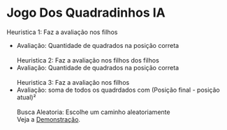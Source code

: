 # Jogo Dos Quadradinhos IA
Heuristica 1: Faz a avaliação nos filhos
- Avaliação: Quantidade de quadrados na posição correta  
<br/>Heuristica 2: Faz a avaliação nos filhos dos filhos
- Avaliação: Quantidade de quadrados na posição correta  
<br/>Heuristica 3: Faz a avaliação nos filhos
- Avaliação: soma de todos os quadrdados com (Posição final - posição atual)²  
<br/>Busca Aleatoria: Escolhe um caminho aleatoriamente<br/>
Veja a [Demonstração](https://joao-victor-silva-menezes.000webhostapp.com/projetos/JogoDosQuadradinhosIA/index.html).
